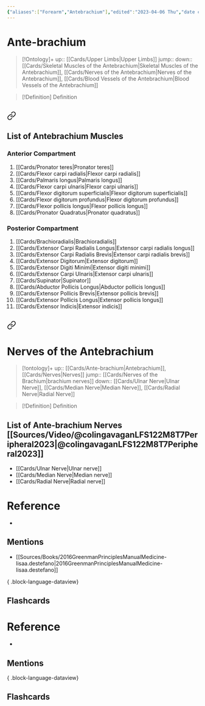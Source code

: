```yaml
---
{"aliases":["Forearm","Antebrachium"],"edited":"2023-04-06 Thu","date created":"2023-03-06 Mon","dg-publish":true,"permalink":"/cards/ante-brachium/","dgPassFrontmatter":true}
---
```


# Ante-brachium

> [!Ontology]+
> up:: [[Cards/Upper Limbs\|Upper Limbs]]
> jump::
> down:: [[Cards/Skeletal Muscles of the Antebrachium\|Skeletal Muscles of the Antebrachium]], [[Cards/Nerves of the Antebrachium\|Nerves of the Antebrachium]], [[Cards/Blood Vessels of the Antebrachium\|Blood Vessels of the Antebrachium]]

> [!Definition] Definition
> 

## 
<div class="transclusion internal-embed is-loaded"><a class="markdown-embed-link" href="/cards/skeletal-muscles-of-the-antebrachium/#list-of-antebrachium-muscles" aria-label="Open link"><svg xmlns="http://www.w3.org/2000/svg" width="24" height="24" viewBox="0 0 24 24" fill="none" stroke="currentColor" stroke-width="2" stroke-linecap="round" stroke-linejoin="round" class="svg-icon lucide-link"><path d="M10 13a5 5 0 0 0 7.54.54l3-3a5 5 0 0 0-7.07-7.07l-1.72 1.71"></path><path d="M14 11a5 5 0 0 0-7.54-.54l-3 3a5 5 0 0 0 7.07 7.07l1.71-1.71"></path></svg></a><div class="markdown-embed">



## List of Antebrachium Muscles
### Anterior Compartment

1. [[Cards/Pronator teres\|Pronator teres]]
2. [[Cards/Flexor carpi radialis\|Flexor carpi radialis]]
3. [[Cards/Palmaris longus\|Palmaris longus]]
4. [[Cards/Flexor carpi ulnaris\|Flexor carpi ulnaris]]
5. [[Cards/Flexor digitorum superficialis\|Flexor digitorum superficialis]]
6. [[Cards/Flexor digitorum profundus\|Flexor digitorum profundus]]
7. [[Cards/Flexor pollicis longus\|Flexor pollicis longus]]
8. [[Cards/Pronator Quadratus\|Pronator quadratus]]

### Posterior Compartment

1. [[Cards/Brachioradialis\|Brachioradialis]]
2. [[Cards/Extensor Carpi Radialis Longus\|Extensor carpi radialis longus]]
3. [[Cards/Extensor Carpi Radialis Brevis\|Extensor carpi radialis brevis]]
4. [[Cards/Extensor Digitorum\|Extensor digitorum]]
5. [[Cards/Extensor Digiti Minimi\|Extensor digiti minimi]]
6. [[Cards/Extensor Carpi Ulnaris\|Extensor carpi ulnaris]]
7. [[Cards/Supinator\|Supinator]]
8. [[Cards/Abductor Pollicis Longus\|Abductor pollicis longus]]
9. [[Cards/Extensor Pollicis Brevis\|Extensor pollicis brevis]]
10. [[Cards/Extensor Pollicis Longus\|Extensor pollicis longus]]
11. [[Cards/Extensor Indicis\|Extensor indicis]]


</div></div>

## 
<div class="transclusion internal-embed is-loaded"><a class="markdown-embed-link" href="/cards/nerves-of-the-antebrachium/#list-of-antebrachium-nerves" aria-label="Open link"><svg xmlns="http://www.w3.org/2000/svg" width="24" height="24" viewBox="0 0 24 24" fill="none" stroke="currentColor" stroke-width="2" stroke-linecap="round" stroke-linejoin="round" class="svg-icon lucide-link"><path d="M10 13a5 5 0 0 0 7.54.54l3-3a5 5 0 0 0-7.07-7.07l-1.72 1.71"></path><path d="M14 11a5 5 0 0 0-7.54-.54l-3 3a5 5 0 0 0 7.07 7.07l1.71-1.71"></path></svg></a><div class="markdown-embed">




# Nerves of the Antebrachium

> [!ontology]+
> up:: [[Cards/Ante-brachium\|Antebrachium]], [[Cards/Nerves\|Nerves]]
> jump:: [[Cards/Nerves of the Brachium\|brachium nerves]]
> down:: [[Cards/Ulnar Nerve\|Ulnar Nerve]], [[Cards/Median Nerve\|Median Nerve]], [[Cards/Radial Nerve\|Radial Nerve]]

> [!Definition] Definition
> 

## List of Ante-brachium Nerves [[Sources/Video/@colingavaganLFS122M8T7Peripheral2023\|@colingavaganLFS122M8T7Peripheral2023]]
- [[Cards/Ulnar Nerve\|Ulnar nerve]] 
- [[Cards/Median Nerve\|Median nerve]]
- [[Cards/Radial Nerve\|Radial nerve]]
# Reference
- 

## Mentions
- [[Sources/Books/2016GreenmanPrinciplesManualMedicine-lisaa.destefano\|2016GreenmanPrinciplesManualMedicine-lisaa.destefano]]

{ .block-language-dataview}

## Flashcards


</div></div>



# Reference
- 

## Mentions

{ .block-language-dataview}

## Flashcards

